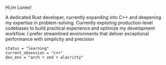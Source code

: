 Hi,im Lunex!

A dedicated Rust developer, currently expanding into C++ and deepening my expertise in problem-solving. Currently exploring production-level codebases to build practical experience and optimize my development workflow. I prefer streamlined environments that deliver exceptional performance with simplicity and precision

```
status = "learning"
current_obsession = "c++"
dev_env = "arch + zed + alacritty"
```
